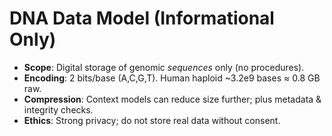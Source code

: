 # DNA Data Model (Informational Only)

- **Scope**: Digital storage of genomic *sequences* only (no procedures).
- **Encoding**: 2 bits/base (A,C,G,T). Human haploid ~3.2e9 bases ≈ 0.8 GB raw.
- **Compression**: Context models can reduce size further; plus metadata & integrity checks.
- **Ethics**: Strong privacy; do not store real data without consent.
